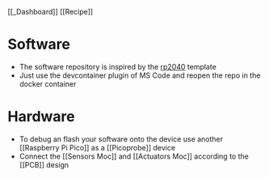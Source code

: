 [[_Dashboard]]
[[Recipe]]

# Software 
-  The software repository is inspired by the [rp2040](https://github.com/rp-rs/rp2040-project-template) template
-  Just use the devcontainer plugin of MS Code and reopen the repo in the docker container

# Hardware
- To debug an flash your software onto the device use another [[Raspberry Pi Pico]] as a [[Picoprobe]] device
- Connect the [[Sensors Moc]] and [[Actuators Moc]] according to the [[PCB]] design